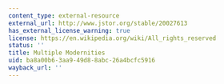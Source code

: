 ```yaml
---
content_type: external-resource
external_url: http://www.jstor.org/stable/20027613
has_external_license_warning: true
license: https://en.wikipedia.org/wiki/All_rights_reserved
status: ''
title: Multiple Modernities
uid: ba8a00b6-3aa9-49d8-8abc-26a4bcfc5916
wayback_url: ''
---
```

